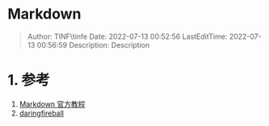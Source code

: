 # Markdown <!-- omit in toc -->

> Author: TINF\tinfe
> Date: 2022-07-13 00:52:56
> LastEditTime: 2022-07-13 00:56:59
> Description: Description

# 1. 参考

1. [Markdown 官方教程](https://markdown.com.cn/)
2. [daringfireball](https://daringfireball.net/)
